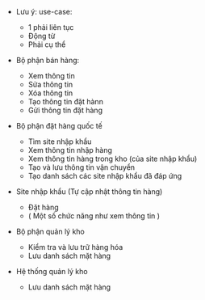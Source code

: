 - Lưu ý: use-case: 
	- 1 phải liên tục
	- Động từ
	- Phải cụ thể

- Bộ phận bán hàng:
	- Xem thông tin
	- Sửa thông tin
	- Xóa thông tin
	- Tạo thông tin đặt hànn
	- Gửi thông tin đặt hàng
- Bộ phận đặt hàng quốc tế
	- Tìm site nhập khẩu
	- Xem thông tin nhập hàng
	- Xem thông tin hàng trong kho (của site nhập khẩu)
	- Tạo và lưu thông tin vận chuyển
	- Tạo danh sách các site nhập khẩu đã đáp ứng
- Site nhập khẩu (Tự cập nhật thông tin hàng)
	- Đặt hàng
	- ( Một số chức năng như xem thông tin )
- Bộ phận quản lý kho
	- Kiểm tra và lưu trữ hàng hóa
	 - Lưu danh sách mặt hàng
- Hệ thống quản lý kho
	- Lưu danh sách mặt hàng 
	
